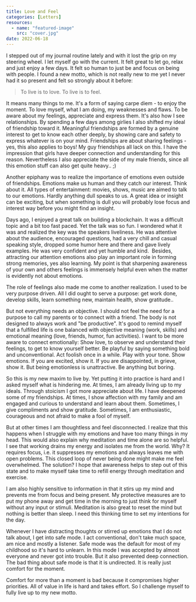 ```yaml
---
title: Love and Feel
categories: [Letters]
resources:
  - name: "featured-image"
    src: "cover.jpg"
date: 2022-06-18
---
```


I stepped out of my journal routine lately and with it lost the grip on my steering wheel. I let myself go with the current.
It felt great to let go, relax and just enjoy a few days. It felt so human to just be and focus on being with people. I found a new motto, which is not really new to me yet I never had it so present and felt so strongly about it before:

> To live is to love. To live is to feel.

It means many things to me. It's a form of saying carpe diem - to enjoy the moment. To love myself, what I am doing, my weaknesses and flaws. To be aware about my feelings, appreciate and express them. It's also how I see relationships. By spending a few days among girlies I also shifted my ideal of friendship toward it. Meaningful friendships are formed by a genuine interest to get to know each other deeply, by showing care and safety to express whatever is on your mind. Friendships are about sharing feelings - yes, this also applies to boys! My guy friendships all lack on this. I have the impression that girls have deeper connection and understanding for this reason. Nevertheless I also appreciate the side of my male friends, since all this emotion stuff can also get quite heavy.. ;)

Another epiphany was to realize the importance of emotions even outside of friendships. Emotions make us human and they catch our interest. Think about it. All types of entertainment: movies, shows, music are aimed to talk to our emotions. Hardly anything dull speaks to us. A great idea or insight can be exciting, but when something is dull you will probably lose focus and interest way before you might find an insight.

Days ago, I enjoyed a great talk on building a blockchain. It was a difficult topic and a bit too fast paced. Yet the talk was so fun. I wondered what it was and realized the key was the speakers liveliness. He was attentive about the audience, encouraged questions, had a very chill and casual speaking style, dropped some humor here and there and gave lively examples. He was very confident and yet humble and kind. 
Besides, attracting our attention emotions also play an important role in forming strong memories, yes also learning.
My point is that sharpening awareness of your own and others feelings is immensely helpful even when the matter is evidently not about emotions.

  
The role of feelings also made me come to another realization. I used to be very purpose driven. All I did ought to serve a purpose: get work done, develop skills, learn something new, maintain health, show gratitude..

But not everything needs an objective. I should not feel the need for a purpose to call my parents or to connect with a friend. The body is not designed to always work and "be productive". It's good to remind myself that a fulfilled life is one balanced with objective meaning (work, skills) and emotional meaning (love, friends, humor, fun activities). I want to be more aware to connect emotionally: Show love, to observe and understand their feelings, to get to know yourself better. Be playful by saying something bold and unconventional. Act foolish once in a while. Play with your tone. Show emotions. If you are excited, show it. If you are disappointed, in grieve, show it. But being emotionless is unattractive. Be anything but boring.
  
So this is my new maxim to live by. Yet putting it into practice is hard and I asked myself what is hindering me. At times, I am already living up to my ideals.
Through stoicism I got more appreciate about life. I have deepened some of my friendships. At times, I show affection with my family and am engaged and curious to understand and learn about them. Sometimes, I give compliments and show gratitude. Sometimes, I am enthusiastic, courageous and not afraid to make a fool of myself.

But at other times I am thoughtless and feel disconnected. I realize that this happens when I struggle with my emotions and have too many things in my head. This would also explain why meditation and time alone are so helpful. I see that working drains my energy and isolates me from the world. Why? It requires focus, i.e. it suppresses my emotions and always leaves me with open problems. This closed loop of never being done might make me feel overwhelmed. The solution? I hope that awareness helps to step out of this state and to make myself take time to refill energy through meditation and exercise.

I am also highly sensitive to information in that it stirs up my mind and prevents me from focus and being present. My protective measures are to put my phone away and get time in the morning to just think for myself without any input or stimuli. Meditation is also great to reset the mind but nothing is better than sleep.
I need this thinking time to set my intentions for the day.

Whenever I have distracting thoughts or stirred up emotions that I do not talk about, I get into safe mode. I act conventional, don't take much space, am nice and mostly a listener. Safe mode was the default for most of my childhood so it's hard to unlearn. In this mode I was accepted by almost everyone and never got into trouble. But it also prevented deep connection. The bad thing about safe mode is that it is undirected. It is really just comfort for the moment.

Comfort for more than a moment is bad because it compromises higher priorities. All of value in life is hard and takes effort. So I challenge myself to fully live up to my new motto.